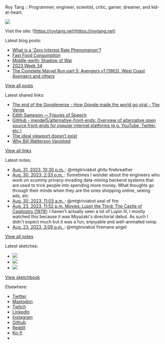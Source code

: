 Roy Tang :: Programmer, engineer, scientist, critic, gamer, dreamer, and kid-at-heart.

![](https://roytang.net/static/img/profile.jpg)

Visit the site: ![https://roytang.net](https://roytang.net)

Latest blog posts:

- [What is a &#x27;Zero Interest Rate Phenomenon&#x27;?](https://roytang.net/2023/08/zero-interest-rate-phenomenon/)
- [Fast Food Consumption](https://roytang.net/2023/08/fast-food-consumption/)
- [Middle-earth: Shadow of War](https://roytang.net/2023/08/shadow-of-war/)
- [2023 Week 34](https://roytang.net/2023/08/2023-week-34/)
- [The Complete Marvel Run part 5: Avengers v1 (1963), West Coast Avengers and others](https://roytang.net/2023/08/marvel-run-5-avengers-etc/)

[View all posts](https://roytang.net/blog)

Latest shared links:

- [The end of the Googleverse - How Google made the world go viral - The Verge](https://roytang.net/2023/08/aea2af8da8c4b2455cd9c2fcd827ec10/)
- [Edith Sampson — Figures of Speech](https://roytang.net/2023/08/cc1ebb436bc68e170e7d506d5f6ff4a5/)
- [GitHub - mendel5/alternative-front-ends: Overview of alternative open source front-ends for popular internet platforms (e.g. YouTube, Twitter, etc.)](https://roytang.net/2023/08/8f1c3cc0eb04a4a62ee3f48b26de27bd/)
- [The ideal viewport doesn’t exist](https://roytang.net/2023/08/54324b2735bca9c136d8d263547ee446/)
- [Why Bill Watterson Vanished](https://roytang.net/2023/08/8b2c44d667570e31f6b73b860f0f7a95/)

[View all links](https://roytang.net/links)

Latest notes:

- [Aug. 31, 2023, 10:30 p.m. ](https://roytang.net/2023/08/110984705940028058/): @mtgtriviabot ghitu firebreather
- [Aug. 30, 2023, 2:33 p.m. ](https://roytang.net/2023/08/110977167315397852/): Sometimes I wonder about the engineers who work on scummy privacy-invading data-mining backend systems that are used to trick people into spending more money. What thoughts go through their minds when they are the ones shopping online, seeing ads, etc
- [Aug. 30, 2023, 11:03 a.m. ](https://roytang.net/2023/08/110976343403205975/): @mtgtriviabot seal of fire
- [Aug. 23, 2023, 11:52 p.m. Movies: Lupin the Third: The Castle of Cagliostro (1979)](https://roytang.net/2023/08/lupin-the-third-the-castle-of-cagliostro-1979/): I haven&#x27;t actually seen a lot of Lupin III, I mostly watched this because it was Miyazaki&#x27;s directorial debut. As such I didn&#x27;t expect much but it was a fun, enjoyable and well-animated romp.
- [Aug. 23, 2023, 3:09 p.m. ](https://roytang.net/2023/08/110937674859658795/): @mtgtriviabot firemane angel

[View all notes](https://roytang.net/notes)

Latest sketches:


- ![](https://roytang.net/media/cache/a6/91/a691e8e5ea3ce73099ba719c9d195dca.jpg)
- ![](https://roytang.net/media/cache/6a/6a/6a6a50c5debd7b0864f953d27d218c9f.jpg)
- ![](https://roytang.net/media/cache/7a/d4/7ad4e6def8147d6f83590eb62ebf33e6.jpg)

[View sketchbook](https://roytang.net/albums/sketchbook)


Elsewhere:

- [Twitter](https://twitter.com/roytang)
- [Mastodon](https://indieweb.social/@roytang)
- [Twitch](https://twitch.tv/twitchyroy)
- [LinkedIn](https://www.linkedin.com/in/roytang)
- [Instagram](https://instagram.com/roytang0400)
- [Github](https://github.com/roytang)
- [Reddit](https://reddit.com/u/hungryroy)
- [Ko-fi](https://ko-fi.com/roytang)
- [](mailto:hello@roytang.net)
